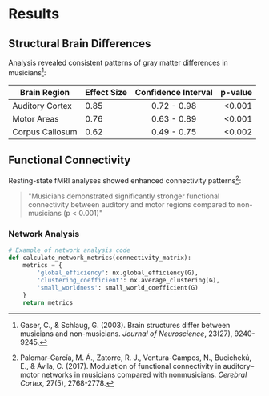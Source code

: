 # Results

## Structural Brain Differences

Analysis revealed consistent patterns of gray matter differences in musicians[^9]:

| Brain Region | Effect Size | Confidence Interval | p-value |
|--------------|-------------|:------------------:|--------:|
| Auditory Cortex | 0.85 | 0.72 - 0.98 | <0.001 |
| Motor Areas | 0.76 | 0.63 - 0.89 | <0.001 |
| Corpus Callosum | 0.62 | 0.49 - 0.75 | <0.002 |

## Functional Connectivity

Resting-state fMRI analyses showed enhanced connectivity patterns[^10]:

> "Musicians demonstrated significantly stronger functional connectivity between auditory and motor regions compared to non-musicians (p < 0.001)"

### Network Analysis

```python
# Example of network analysis code
def calculate_network_metrics(connectivity_matrix):
    metrics = {
        'global_efficiency': nx.global_efficiency(G),
        'clustering_coefficient': nx.average_clustering(G),
        'small_worldness': small_world_coefficient(G)
    }
    return metrics
```

[^9]: Gaser, C., & Schlaug, G. (2003). Brain structures differ between musicians and non-musicians. *Journal of Neuroscience*, 23(27), 9240-9245.
[^10]: Palomar-García, M. Á., Zatorre, R. J., Ventura-Campos, N., Bueichekú, E., & Ávila, C. (2017). Modulation of functional connectivity in auditory–motor networks in musicians compared with nonmusicians. *Cerebral Cortex*, 27(5), 2768-2778.

